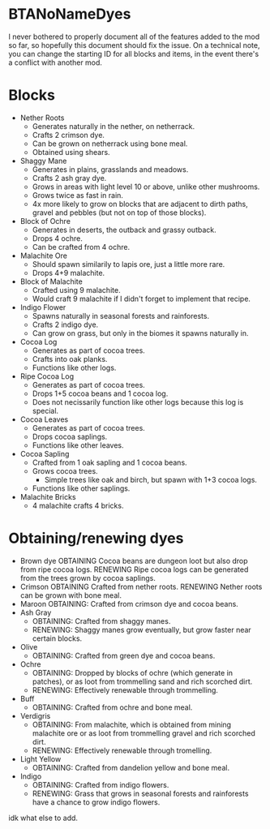 # BTANoNameDyes
I never bothered to properly document all of the features added to the mod so far, so hopefully this document should fix the issue. 
On a technical note, you can change the starting ID for all blocks and items, in the event there's a conflict with another mod. 

# Blocks
+ Nether Roots
  + Generates naturally in the nether, on netherrack.
  + Crafts 2 crimson dye.
  + Can be grown on netherrack using bone meal.
  + Obtained using shears.
+ Shaggy Mane
  + Generates in plains, grasslands and meadows.
  + Crafts 2 ash gray dye.
  + Grows in areas with light level 10 or above, unlike other mushrooms.
  + Grows twice as fast in rain.
  + 4x more likely to grow on blocks that are adjacent to dirth paths, gravel and pebbles (but not on top of those blocks).
+ Block of Ochre
  + Generates in deserts, the outback and grassy outback.
  + Drops 4 ochre.
  + Can be crafted from 4 ochre.
+ Malachite Ore
  + Should spawn similarily to lapis ore, just a little more rare.
  + Drops 4+9 malachite.
+ Block of Malachite
  + Crafted using 9 malachite.
  + Would craft 9 malachite if I didn't forget to implement that recipe.
+ Indigo Flower
  + Spawns naturally in seasonal forests and rainforests.
  + Crafts 2 indigo dye.
  + Can grow on grass, but only in the biomes it spawns naturally in.
+ Cocoa Log
  + Generates as part of cocoa trees.
  + Crafts into oak planks.
  + Functions like other logs.
+ Ripe Cocoa Log
  + Generates as part of cocoa trees.
  + Drops 1+5 cocoa beans and 1 cocoa log.
  + Does not necissarily function like other logs because this log is special.
+ Cocoa Leaves
  + Generates as part of cocoa trees.
  + Drops cocoa saplings.
  + Functions like other leaves.
+ Cocoa Sapling
  + Crafted from 1 oak sapling and 1 cocoa beans.
  + Grows cocoa trees.
      + Simple trees like oak and birch, but spawn with 1+3 cocoa logs.
  + Functions like other saplings.
+ Malachite Bricks
  + 4 malachite crafts 4 bricks.

# Obtaining/renewing dyes
+ Brown dye
  OBTAINING Cocoa beans are dungeon loot but also drop from ripe cocoa logs.
  RENEWING Ripe cocoa logs can be generated from the trees grown by cocoa saplings.
+ Crimson
  OBTAINING Crafted from nether roots.
  RENEWING Nether roots can be grown with bone meal.
+ Maroon
  OBTAINING: Crafted from crimson dye and cocoa beans.
+ Ash Gray
  - OBTAINING: Crafted from shaggy manes.
  - RENEWING: Shaggy manes grow eventually, but grow faster near certain blocks.
+ Olive
  - OBTAINING: Crafted from green dye and cocoa beans.
+ Ochre
  - OBTAINING: Dropped by blocks of ochre (which generate in patches), or as loot from trommelling sand and rich scorched dirt.
  - RENEWING: Effectively renewable through trommelling.
+ Buff
  - OBTAINING: Crafted from ochre and bone meal.
+ Verdigris
  - OBTAINING: From malachite, which is obtained from mining malachite ore or as loot from trommelling gravel and rich scorched dirt.
  - RENEWING: Effectively renewable through tromelling.
+ Light Yellow
  - OBTAINING: Crafted from dandelion yellow and bone meal.
+ Indigo
  - OBTAINING: Crafted from indigo flowers.
  - RENEWING: Grass that grows in seasonal forests and rainforests have a chance to grow indigo flowers.

idk what else to add.
